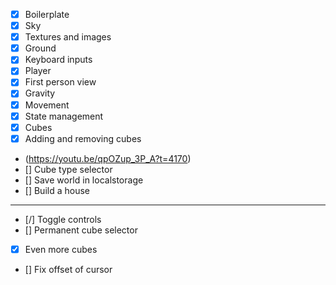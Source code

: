 - [x] Boilerplate
- [x] Sky
- [x] Textures and images
- [x] Ground
- [x] Keyboard inputs
- [x] Player
- [x] First person view
- [x] Gravity
- [x] Movement
- [x] State management
- [x] Cubes
- [x] Adding and removing cubes
- (https://youtu.be/qpOZup_3P_A?t=4170)
- [] Cube type selector
- [] Save world in localstorage
- [] Build a house

---

- [/] Toggle controls
- [] Permanent cube selector
- [x] Even more cubes
- [] Fix offset of cursor
